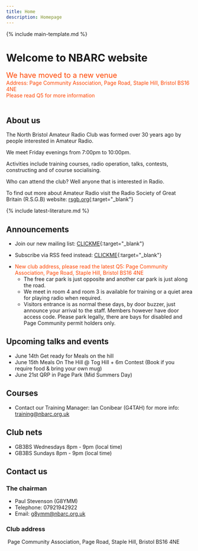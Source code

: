 ```yaml
---
title: Home
description: Homepage
---
```


{% include main-template.md %}

# Welcome to NBARC website

<div style="color: orangered; font-size: 20px">We have moved to a new venue</div>
<div style="color: orangered; font-size: `8px">Address: Page Community Association, Page Road, Staple Hill, Bristol BS16 4NE</div>
<div style="color: orangered; font-size: `8px">Please read Q5 for more information</div><br>

## About us

The North Bristol Amateur Radio Club was formed over 30 years ago by people interested in Amateur Radio.

We meet Friday evenings from 7:00pm to 10:00pm.

Activities include training courses, radio operation, talks, contests, constructing and of course socialising.

Who can attend the club? Well anyone that is interested in Radio.

To find out more about Amateur Radio visit the Radio Society of Great Britain (R.S.G.B) website: [rsgb.org](https://rsgb.org/){:target="_blank"}

{% include latest-literature.md %}

## Announcements

* ​Join our new mailing list: [CLICKME](https://groups.google.com/forum/?nomobile=true#!forum/mx0nbc/join){:target="_blank"}
* Subscribe via RSS feed instead: [CLICKME​](https://groups.google.com/forum/feed/mx0nbc/msgs/rss.xml?num=15){:target="_blank"}
* <div style="color: orangered;">New club address, please read the latest Q5: Page Community Association, Page Road, Staple Hill, Bristol BS16 4NE</div>
	
	* The free car park is just opposite and another car park is just along the road.
	* We meet in room 4 and room 3 is available for training or a quiet area for playing radio when required.
	* Visitors entrance is as normal these days, by door buzzer, just announce your arrival to the staff. Members however have door access code. Please park legally, there are bays for disabled and Page Community permit holders only.

## Upcoming talks and events

* June 14th Get ready for Meals on the hill
* June 15th Meals On The Hill @ Tog Hill + 6m Contest (Book if you require food & bring your own mug)
* June 21st QRP in Page Park (Mid Summers Day)

## Courses

* Contact our Training Manager: Ian Conibear (G4TAH) for more info: [training@nbarc.org.uk](mailto:training@nbarc.org.uk)

## Club nets

* ​GB3BS Wednesdays 8pm - 9pm (local time)
* GB3BS Sundays 8pm - 9pm (local time)

## Contact us

### The chairman

* Paul Stevenson (G8YMM)
* Telephone: 07921942922
* Email: [g8ymm@nbarc.org.uk](mailto:g8ymm@nbarc.org.uk)

### Club address
​
Page Community Association, Page Road, Staple Hill, Bristol BS16 4NE